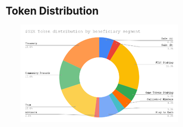 # Token Distribution

<figure><img src="../../.gitbook/assets/$SZX Token distribution by beneficiary segment.png" alt=""><figcaption></figcaption></figure>
